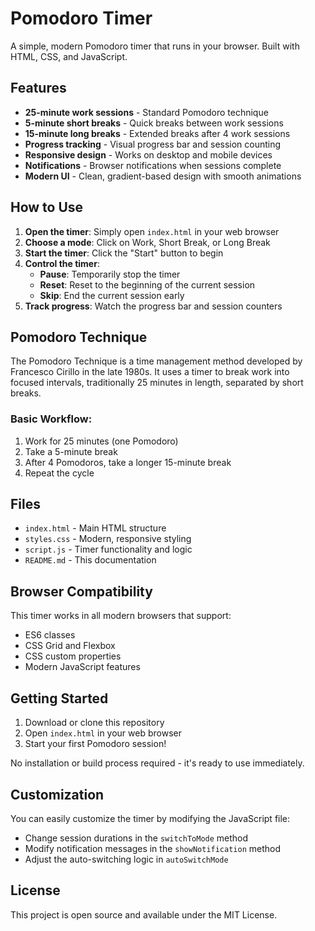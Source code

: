 # Pomodoro Timer

A simple, modern Pomodoro timer that runs in your browser. Built with HTML, CSS, and JavaScript.

## Features

- **25-minute work sessions** - Standard Pomodoro technique
- **5-minute short breaks** - Quick breaks between work sessions
- **15-minute long breaks** - Extended breaks after 4 work sessions
- **Progress tracking** - Visual progress bar and session counting
- **Responsive design** - Works on desktop and mobile devices
- **Notifications** - Browser notifications when sessions complete
- **Modern UI** - Clean, gradient-based design with smooth animations

## How to Use

1. **Open the timer**: Simply open `index.html` in your web browser
2. **Choose a mode**: Click on Work, Short Break, or Long Break
3. **Start the timer**: Click the "Start" button to begin
4. **Control the timer**:
   - **Pause**: Temporarily stop the timer
   - **Reset**: Reset to the beginning of the current session
   - **Skip**: End the current session early
5. **Track progress**: Watch the progress bar and session counters

## Pomodoro Technique

The Pomodoro Technique is a time management method developed by Francesco Cirillo in the late 1980s. It uses a timer to break work into focused intervals, traditionally 25 minutes in length, separated by short breaks.

### Basic Workflow:
1. Work for 25 minutes (one Pomodoro)
2. Take a 5-minute break
3. After 4 Pomodoros, take a longer 15-minute break
4. Repeat the cycle

## Files

- `index.html` - Main HTML structure
- `styles.css` - Modern, responsive styling
- `script.js` - Timer functionality and logic
- `README.md` - This documentation

## Browser Compatibility

This timer works in all modern browsers that support:
- ES6 classes
- CSS Grid and Flexbox
- CSS custom properties
- Modern JavaScript features

## Getting Started

1. Download or clone this repository
2. Open `index.html` in your web browser
3. Start your first Pomodoro session!

No installation or build process required - it's ready to use immediately.

## Customization

You can easily customize the timer by modifying the JavaScript file:
- Change session durations in the `switchToMode` method
- Modify notification messages in the `showNotification` method
- Adjust the auto-switching logic in `autoSwitchMode`

## License

This project is open source and available under the MIT License. 